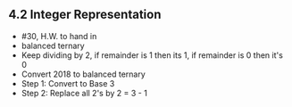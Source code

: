 ## 4.2 Integer Representation

- \#30, H.W. to hand in
- balanced ternary
- Keep dividing by 2, if remainder is 1 then its 1, if remainder is 0 then it's 0
- Convert 2018 to balanced ternary
- Step 1: Convert to Base 3
- Step 2: Replace all 2's by 2 = 3 - 1